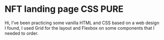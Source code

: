 # NFT landing page CSS PURE

Hi, I've been practicing some vanilla HTML and CSS based on a web design I found, I used Grid for the layout and Flexbox on some components that I needed to order.
